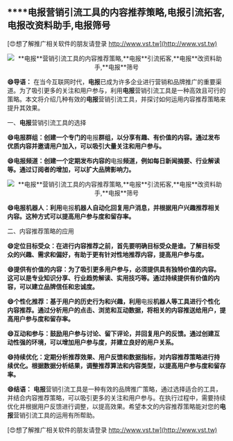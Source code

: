 ## ****电报**营销引流工具的内容推荐策略,**电报**引流拓客,**电报**改资料助手,**电报**筛号**

[😍想了解推广相关软件的朋友请登录 http://www.vst.tw](http://www.vst.tw)

 <center><img src="https://vst.tw/MP4/tuiguang/png/8.png" alt="**电报**营销引流工具的内容推荐策略,**电报**引流拓客,**电报**改资料助手,**电报**筛号"></center>

**😄导语：**
在当今互联网时代，**电报**已成为许多企业进行营销和品牌推广的重要渠道。为了吸引更多的关注和用户参与，利用**电报**营销引流工具是一种高效且可行的策略。本文将介绍几种有效的**电报**营销引流工具，并探讨如何运用内容推荐策略来提升其效果。

一、**电报**营销引流工具的选择

**😄**电报**群组：创建一个专门的**电报**群组，以分享有趣、有价值的内容。通过发布优质内容并邀请用户加入，可以吸引大量关注和用户参与。**

**😄**电报**频道：创建一个定期发布内容的**电报**频道，例如每日新闻摘要、行业解读等。通过订阅者的增加，可以扩大品牌影响力。**

 <center><img src="https://vst.tw/MP4/tuiguang/png/8.png" alt="**电报**营销引流工具的内容推荐策略,**电报**引流拓客,**电报**改资料助手,**电报**筛号"></center>

**😄**电报**机器人：利用**电报**机器人自动化回复用户消息，并根据用户兴趣推荐相关内容。这种方式可以提高用户参与度和留存率。**

二、内容推荐策略的应用

**😄定位目标受众：在进行内容推荐之前，首先要明确目标受众是谁。了解目标受众的兴趣、需求和偏好，有助于更有针对性地推荐内容，提高用户参与度。**

**😄提供有价值的内容：为了吸引更多用户参与，必须提供具有独特价值的内容。这可以是专业知识分享、行业趋势解读、实用技巧等。通过持续提供有价值的内容，可以建立品牌信任和忠诚度。**

**😄个性化推荐：基于用户的历史行为和兴趣，利用**电报**机器人等工具进行个性化内容推荐。通过分析用户的点击、浏览和互动数据，将相关的内容推送给用户，提高用户参与度和留存率。**

**😄互动和参与：鼓励用户参与讨论、留下评论，并回复用户的反馈。通过创建互动性强的环境，可以增加用户参与度，并建立良好的用户关系。**

**😄持续优化：定期分析推荐效果、用户反馈和数据指标，对内容推荐策略进行持续优化。根据数据分析结果，调整推荐算法和内容类型，以提高用户参与度和留存率。**

**😄结语：**
**电报**营销引流工具是一种有效的品牌推广策略，通过选择适合的工具，并结合内容推荐策略，可以吸引更多的关注和用户参与。在执行过程中，需要持续优化并根据用户反馈进行调整，以提高效果。希望本文的内容推荐策略能对您的**电报**营销引流工具的运用有所帮助。

[😍想了解推广相关软件的朋友请登录 http://www.vst.tw](http://www.vst.tw)



